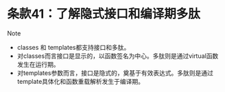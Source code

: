 # 条款41：了解隐式接口和编译期多肽

> [!NOTE]
>
> - classes 和 templates都支持接口和多肽。
> - 对classes而言接口是显示的，以函数签名为中心。多肽则是通过virtual函数发生在运行期。
> - 对templates参数而言，接口是隐式的，奠基于有效表达式。多肽则是通过template具体化和函数重载解析发生于编译期。

